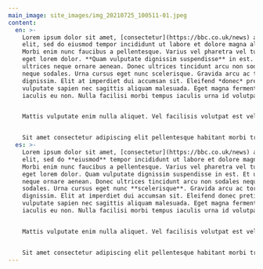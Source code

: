 ```yaml
---
main_image: site_images/img_20210725_100511-01.jpeg
content:
  en: >-
    Lorem ipsum dolor sit amet, [consectetur](https://bbc.co.uk/news) adipiscing
    elit, sed do eiusmod tempor incididunt ut labore et dolore magna aliqua.
    Morbi enim nunc faucibus a pellentesque. Varius vel pharetra vel turpis nunc
    eget lorem dolor. **Quam vulputate dignissim suspendisse** in est. Et
    ultrices neque ornare aenean. Donec ultrices tincidunt arcu non sodales
    neque sodales. Urna cursus eget nunc scelerisque. Gravida arcu ac tortor
    dignissim. Elit at imperdiet dui accumsan sit. Eleifend *donec* pretium
    vulputate sapien nec sagittis aliquam malesuada. Eget magna fermentum
    iaculis eu non. Nulla facilisi morbi tempus iaculis urna id volutpat lacus.


    Mattis vulputate enim nulla aliquet. Vel facilisis volutpat est velit egestas dui id ornare arcu. Platea dictumst vestibulum rhoncus est pellentesque elit ullamcorper dignissim cras. Arcu vitae elementum curabitur vitae. Amet risus nullam eget felis eget nunc. Porttitor rhoncus dolor purus non enim praesent elementum facilisis. Eu mi bibendum neque egestas congue quisque egestas. Integer feugiat scelerisque varius morbi enim nunc faucibus a pellentesque. Velit laoreet id donec ultrices tincidunt arcu non sodales neque. Integer feugiat scelerisque varius morbi enim nunc.


    Sit amet consectetur adipiscing elit pellentesque habitant morbi tristique. Facilisis volutpat est velit egestas dui id. Egestas fringilla phasellus faucibus scelerisque eleifend donec pretium vulputate. Venenatis a condimentum vitae sapien pellentesque habitant morbi tristique. Sit amet consectetur adipiscing elit pellentesque habitant. Integer quis auctor elit sed vulputate mi. Vitae et leo duis ut. Praesent tristique magna sit amet purus. Sed id semper risus in hendrerit gravida rutrum. Aenean vel elit scelerisque mauris pellentesque pulvinar pellentesque. Auctor augue mauris augue neque gravida in. Non arcu risus quis varius quam quisque id diam vel. Et tortor at risus viverra adipiscing at.
  es: >-
    Lorem ipsum dolor sit amet, [consectetur](https://bbc.co.uk/news) adipiscing
    elit, sed do **eiusmod** tempor incididunt ut labore et dolore magna aliqua.
    Morbi enim nunc faucibus a pellentesque. Varius vel pharetra vel turpis nunc
    eget lorem dolor. Quam vulputate dignissim suspendisse in est. Et ultrices
    neque ornare aenean. Donec ultrices tincidunt arcu non sodales neque
    sodales. Urna cursus eget nunc **scelerisque**. Gravida arcu ac tortor
    dignissim. Elit at imperdiet dui accumsan sit. Eleifend donec pretium
    vulputate sapien nec sagittis aliquam malesuada. Eget magna fermentum
    iaculis eu non. Nulla facilisi morbi tempus iaculis urna id volutpat lacus.


    Mattis vulputate enim nulla aliquet. Vel facilisis volutpat est velit egestas dui id *ornare* arcu. Platea dictumst vestibulum rhoncus est pellentesque elit ullamcorper dignissim cras. Arcu vitae elementum curabitur vitae. Amet risus nullam eget felis eget nunc. Porttitor rhoncus dolor purus non enim praesent elementum facilisis. Eu mi bibendum neque egestas congue quisque egestas. Integer feugiat scelerisque varius morbi enim nunc faucibus a pellentesque. Velit laoreet id donec ultrices tincidunt arcu non sodales neque. Integer feugiat scelerisque varius morbi enim nunc.


    Sit amet consectetur adipiscing elit pellentesque habitant morbi tristique. Facilisis volutpat est velit egestas dui id. Egestas fringilla phasellus faucibus scelerisque eleifend donec pretium vulputate. Venenatis a condimentum vitae sapien pellentesque habitant morbi tristique. Sit amet consectetur adipiscing elit pellentesque habitant. Integer quis auctor elit sed vulputate mi. Vitae et leo duis ut. Praesent tristique magna sit amet purus. Sed id semper risus in hendrerit gravida rutrum. Aenean vel elit scelerisque mauris pellentesque pulvinar pellentesque. Auctor augue mauris augue neque gravida in. Non arcu risus quis varius quam quisque id diam vel. Et tortor at risus viverra adipiscing at.
---
```

